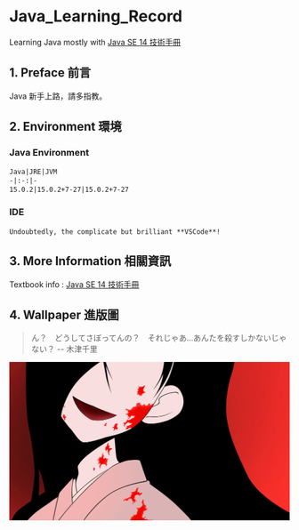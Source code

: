 # Java_Learning_Record
Learning Java mostly with [Java SE 14 技術手冊](http://books.gotop.com.tw/v_ACL059300)

## 1. Preface  前言
Java 新手上路，請多指教。

## 2. Environment  環境

### **Java Environment**

    Java|JRE|JVM
    -|:-:|-
    15.0.2|15.0.2+7-27|15.0.2+7-27

### **IDE**

    Undoubtedly, the complicate but brilliant **VSCode**!

## 3. More Information 相關資訊
Textbook info : [Java SE 14 技術手冊](http://books.gotop.com.tw/v_ACL059300)

## 4. Wallpaper  進版圖
> ん？　どうしてさぼってんの？　それじゃあ...あんたを殺すしかないじゃない？
> -- 木津千里

![image](wallpaper416.jpg)
